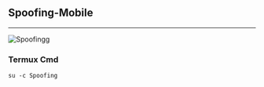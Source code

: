 ## Spoofing-Mobile

---

![Spoofingg](https://github.com/user-attachments/assets/c8d22cc1-f663-440e-bdca-082c070aa02f)


### Termux Cmd
```
su -c Spoofing
```
